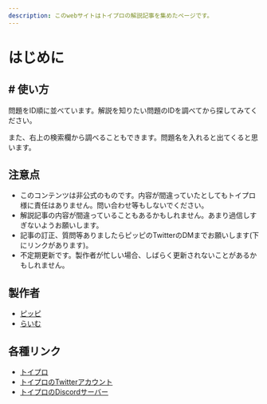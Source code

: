 ```yaml
---
description: このwebサイトはトイプロの解説記事を集めたページです。
---
```


# はじめに

## \# 使い方

問題をID順に並べています。解説を知りたい問題のIDを調べてから探してみてください。

また、右上の検索欄から調べることもできます。問題名を入れると出てくると思います。

## 注意点

* このコンテンツは非公式のものです。内容が間違っていたとしてもトイプロ様に責任はありません。問い合わせ等もしないでください。
* 解説記事の内容が間違っていることもあるかもしれません。あまり過信しすぎないようお願いします。
* 記事の訂正、質問等ありましたらピッピのTwitterのDMまでお願いします\(下にリンクがあります\)。
* 不定期更新です。製作者が忙しい場合、しばらく更新されないことがあるかもしれません。

## 製作者

* [ピッピ](https://twitter.com/repins_ippip)
* [らいむ](https://twitter.com/Terrari26726538)

## 各種リンク

* [トイプロ](https://www.toy-pro.net)
* [トイプロのTwitterアカウント](https://twitter.com/toyproApp)
* [トイプロのDiscordサーバー](https://discord.com/invite/9MBMcUhMjk)

